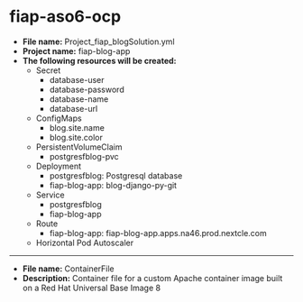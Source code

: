 # fiap-aso6-ocp

- **File name:** Project_fiap_blogSolution.yml
- **Project name:** fiap-blog-app
- **The following resources will be created:** 
  - Secret
    - database-user
    - database-password
    - database-name
    - database-url      
  - ConfigMaps
    - blog.site.name
    - blog.site.color
  - PersistentVolumeClaim
    - postgresfblog-pvc
  - Deployment
    - postgresfblog: Postgresql database
    - fiap-blog-app: blog-django-py-git
  - Service
    - postgresfblog
    - fiap-blog-app
  - Route
    - fiap-blog-app: fiap-blog-app.apps.na46.prod.nextcle.com
  - Horizontal Pod Autoscaler
  
******************************************************************************************
- **File name:** ContainerFile
- **Description:** Container file for a custom Apache container image built on a Red Hat Universal Base Image 8
